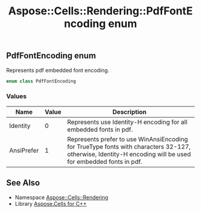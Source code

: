 ﻿---
title: Aspose::Cells::Rendering::PdfFontEncoding enum
linktitle: PdfFontEncoding
second_title: Aspose.Cells for C++ API Reference
description: 'Aspose::Cells::Rendering::PdfFontEncoding enum. Represents pdf embedded font encoding in C++.'
type: docs
weight: 2300
url: /cpp/aspose.cells.rendering/pdffontencoding/
---
## PdfFontEncoding enum


Represents pdf embedded font encoding.

```cpp
enum class PdfFontEncoding
```

### Values

| Name | Value | Description |
| --- | --- | --- |
| Identity | 0 | Represents use Identity-H encoding for all embedded fonts in pdf. |
| AnsiPrefer | 1 | Represents prefer to use WinAnsiEncoding for TrueType fonts with characters 32-127, otherwise, Identity-H encoding will be used for embedded fonts in pdf. |

## See Also

* Namespace [Aspose::Cells::Rendering](../)
* Library [Aspose.Cells for C++](../../)
